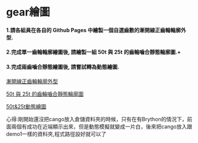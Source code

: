 # gear繪圖

#### 1.請各組員在各自的 Github Pages 中繪製一個自選齒數的漸開線正齒輪輪廓外型.

#### 2.完成單一齒輪輪廓繪圖後, 請繪製一組 50t 與 25t 的齒輪嚙合靜態輪廓圖.+

#### 3.完成兩齒嚙合靜態繪圖後, 請嘗試轉為動態繪圖.

[漸開線正齒輪輪廓外型](https://s40523211.github.io/cd2018/demo1/blog/gear1.html)

[50t 與 25t 的齒輪嚙合靜態輪廓圖](https://s40523211.github.io/cd2018/demo1/blog/gear2.html)

[50t&25t動態繪圖](https://s40523211.github.io/cd2018/demo1/blog/gear3.html)

心得:剛開始還沒把cango放入倉儲資料夾的時候，只有在有Brython的情況下，前面兩個有成功在近端顯示出來，但是動態模擬就變成一片白，後來把cango放入跟demo1一樣的資料夾,程式路徑設好就可以了

